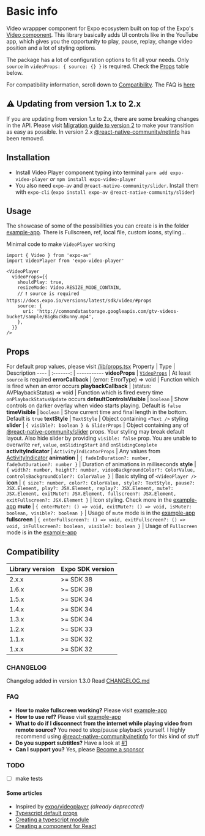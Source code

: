# Basic info
Video wrappper component for Expo ecosystem built on top of the Expo's [Video component](https://docs.expo.io/versions/latest/sdk/video/). This library basically adds UI controls like in the YouTube app, which gives you the opportunity to play, pause, replay, change video position and a lot of styling options.

The package has a lot of configuration options to fit all your needs. Only `source` in `videoProps: { source: {} }` is required. Check the <a href='#props'>Props</a> table below.

For compatibility information, scroll down to <a href='#compatibility'>Compatibility</a>. The FAQ is <a href='#faq'>here</a>

## ⚠️ Updating from version 1.x to 2.x
If you are updating from version 1.x to 2.x, there are some breaking changes in the API. Please visit [Migration guide to version 2](https://github.com/ihmpavel/expo-video-player/blob/master/migration-1x-to-2x.md) to make your transition as easy as possible. In version 2.x [@react-native-community/netinfo](https://github.com/react-native-netinfo/react-native-netinfo) has been removed.

## Installation
- Install Video Player component typing into terminal `yarn add expo-video-player` _or_ `npm install expo-video-player`
- You also need `expo-av` and `@react-native-community/slider`. Install them with `expo-cli` (`expo install expo-av @react-native-community/slider`)

## Usage
The showcase of some of the possibilities you can create is in the folder [example-app](https://github.com/ihmpavel/expo-video-player/blob/master/example-app). There is Fullscreen, ref, local file, custom icons, styling...

Minimal code to make `VideoPlayer` working
```
import { Video } from 'expo-av'
import VideoPlayer from 'expo-video-player'

<VideoPlayer
  videoProps={{
    shouldPlay: true,
    resizeMode: Video.RESIZE_MODE_CONTAIN,
    // ❗ source is required https://docs.expo.io/versions/latest/sdk/video/#props
    source: {
      uri: 'http://commondatastorage.googleapis.com/gtv-videos-bucket/sample/BigBuckBunny.mp4',
    },
  }}
/>
```

## Props
For default prop values, please visit [/lib/props.tsx](https://github.com/ihmpavel/expo-video-player/blob/master/lib/props.tsx#L11)
Property | Type | Description
---- | :-------: | -----------
**videoProps** | [`VideoProps`](https://docs.expo.io/versions/latest/sdk/video/#props) | At least `source` is required
**errorCallback** | (error: ErrorType) => void | Function which is fired when an error occurs
**playbackCallback** | (status: AVPlaybackStatus) => void | Function which is fired every time `onPlaybackStatusUpdate` occurs
**defaultControlsVisible** | `boolean` | Show controls on darker overlay when video starts playing. Default is `false`
**timeVisible** | `boolean` | Show current time and final length in the bottom. Default is `true`
**textStyle** | `TextStyle` | Object containing `<Text />` styling
**slider** | `{ visible?: boolean } & SliderProps` | Object containing any of [@react-native-community/slider](https://github.com/callstack/react-native-slider) props. Your styling may break default layout. Also hide slider by providing `visible: false` prop. You are unable to overwrite `ref`, `value`, `onSlidingStart` and `onSlidingComplete`
**activityIndicator** | `ActivityIndicatorProps` | Any values from [ActivityIndicator](https://reactnative.dev/docs/activityindicator)
**animation** | `{ fadeInDuration?: number, fadeOutDuration?: number }` | Duration of animations in milliseconds
**style** | `{ width?: number, height?: number, videoBackgroundColor?: ColorValue, controlsBackgroundColor?: ColorValue }` | Basic styling of `<VideoPlayer />`
**icon** | `{ size?: number, color?: ColorValue, style?: TextStyle, pause?: JSX.Element, play?: JSX.Element, replay?: JSX.Element, mute?: JSX.Element, exitMute?: JSX.Element, fullscreen?: JSX.Element, exitFullscreen?: JSX.Element }` | Icon styling. Check more in the [example-app](https://github.com/ihmpavel/expo-video-player/blob/master/example-app/App.tsx)
**mute** | `{ enterMute?: () => void, exitMute?: () => void, isMute?: boolean, visible?: boolean }` | Usage of `mute` mode is in the [example-app](https://github.com/ihmpavel/expo-video-player/blob/master/example-app/App.tsx#L154)
**fullscreen** | `{ enterFullscreen?: () => void, exitFullscreen?: () => void, inFullscreen?: boolean, visible?: boolean }` | Usage of `Fullscreen` mode is in the [example-app](https://github.com/ihmpavel/expo-video-player/blob/master/example-app/App.tsx#L154)

## Compatibility
Library version | Expo SDK version
---- | -------
2.x.x | >= SDK 38
1.6.x | >= SDK 38
1.5.x | >= SDK 34
1.4.x | >= SDK 34
1.3.x | >= SDK 34
1.2.x | >= SDK 33
1.1.x | >= SDK 32
1.x.x | >= SDK 32

### CHANGELOG
Changelog added in version 1.3.0
Read [CHANGELOG.md](https://github.com/ihmpavel/expo-video-player/blob/master/CHANGELOG.md)

### FAQ
- **How to make fullscreen working?** Please visit [example-app](https://github.com/ihmpavel/expo-video-player/blob/master/example-app/App.tsx#L154)
- **How to use ref?** Please visit [example-app](https://github.com/ihmpavel/expo-video-player/blob/master/example-app/App.tsx)
- **What to do if I disconnect from the internet while playing video from remote source?** You need to stop/pause playback yourself. I highly recommend using [@react-native-community/netinfo](https://github.com/react-native-netinfo/react-native-netinfo) for this kind of stuff
- **Do you support subtitles?** Have a look at [#1](https://github.com/ihmpavel/expo-video-player/issues/1)
- **Can I support you?** Yes, please [Become a sponsor](https://github.com/sponsors/ihmpavel)

### TODO
- [ ] make tests

#### Some articles
 - Inspired by [expo/videoplayer](https://github.com/expo/videoplayer) _(already deprecated)_
 - [Typescript default props](https://github.com/typescript-cheatsheets/react/issues/415)
 - [Creating a typescript module](https://codeburst.io/https-chidume-nnamdi-com-npm-module-in-typescript-12b3b22f0724)
 - [Creating a component for React](https://medium.com/@BrodaNoel/how-to-create-a-react-component-and-publish-it-in-npm-668ad7d363ce)
